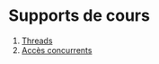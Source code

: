 # Supports de cours

1. [Threads](https://iutinfomontp-m4102.github.io/cours/cours01.html)
2. [Accès concurrents](https://iutinfomontp-m4102.github.io/cours/cours02.html)
